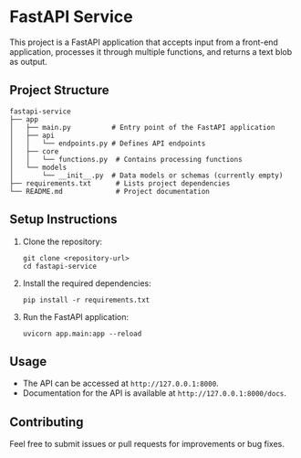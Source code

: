 # FastAPI Service

This project is a FastAPI application that accepts input from a front-end application, processes it through multiple functions, and returns a text blob as output.

## Project Structure

```
fastapi-service
├── app
│   ├── main.py          # Entry point of the FastAPI application
│   ├── api
│   │   └── endpoints.py # Defines API endpoints
│   ├── core
│   │   └── functions.py  # Contains processing functions
│   └── models
│       └── __init__.py  # Data models or schemas (currently empty)
├── requirements.txt      # Lists project dependencies
└── README.md             # Project documentation
```

## Setup Instructions

1. Clone the repository:
   ```
   git clone <repository-url>
   cd fastapi-service
   ```

2. Install the required dependencies:
   ```
   pip install -r requirements.txt
   ```

3. Run the FastAPI application:
   ```
   uvicorn app.main:app --reload
   ```

## Usage

- The API can be accessed at `http://127.0.0.1:8000`.
- Documentation for the API is available at `http://127.0.0.1:8000/docs`.

## Contributing

Feel free to submit issues or pull requests for improvements or bug fixes.